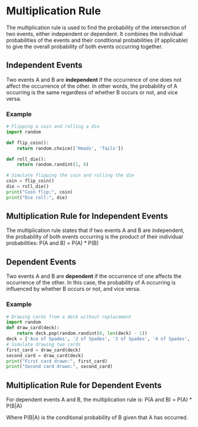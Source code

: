 # Multiplication Rule

The multiplication rule is used to find the probability of the intersection of two events, either independent or dependent. It combines the individual probabilities of the events and their conditional probabilities (if applicable) to give the overall probability of both events occurring together.

## Independent Events

Two events A and B are **independent** if the occurrence of one does not affect the occurrence of the other. In other words, the probability of A occurring is the same regardless of whether B occurs or not, and vice versa.

### Example

```python
# Flipping a coin and rolling a die
import random

def flip_coin():
    return random.choice(['Heads', 'Tails'])

def roll_die():
    return random.randint(1, 6)

# Simulate flipping the coin and rolling the die
coin = flip_coin()
die = roll_die()
print("Coin flip:", coin)
print("Die roll:", die)
```

## Multiplication Rule for Independent Events

The multiplication rule states that if two events A and B are independent, the probability of both events occurring is the product of their individual probabilities:
P(A and B) = P(A) \* P(B)

## Dependent Events

Two events A and B are **dependent** if the occurrence of one affects the occurrence of the other. In this case, the probability of A occurring is influenced by whether B occurs or not, and vice versa.

### Example

```python
# Drawing cards from a deck without replacement
import random
def draw_card(deck):
    return deck.pop(random.randint(0, len(deck) - 1))
deck = ['Ace of Spades', '2 of Spades', '3 of Spades', '4 of Spades', '5 of Spades']
# Simulate drawing two cards
first_card = draw_card(deck)
second_card = draw_card(deck)
print("First card drawn:", first_card)
print("Second card drawn:", second_card)
```

## Multiplication Rule for Dependent Events

For dependent events A and B, the multiplication rule is:
P(A and B) = P(A) \* P(B|A)

Where P(B|A) is the conditional probability of B given that A has occurred.
